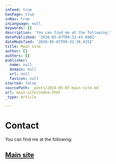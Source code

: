 ```yaml
---
inFeed: true
hasPage: true
inNav: true
inLanguage: null
keywords: []
description: 'You can find me at the following:'
datePublished: '2016-05-07T09:32:43.898Z'
dateModified: '2016-05-07T09:32:36.415Z'
title: Main site
author: []
authors: []
publisher:
  name: null
  domain: null
  url: null
  favicon: null
starred: false
sourcePath: _posts/2016-05-07-main-site.md
url: main-site/index.html
_type: Article

---
```

# Contact

You can find me at the following:

## [Main site][0]

[0]: https://thegrid.ai/technically-speaking/